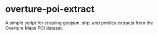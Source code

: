 # overture-poi-extract
A simple script for creating geojson, shp, and pmtiles extracts from the Overture Maps POI dataset.
